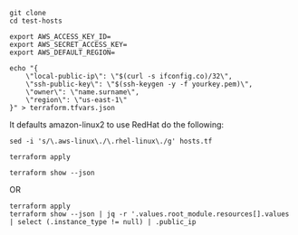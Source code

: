 ```
git clone 
cd test-hosts
```

```
export AWS_ACCESS_KEY_ID=
export AWS_SECRET_ACCESS_KEY=
export AWS_DEFAULT_REGION=
```

```
echo "{
    \"local-public-ip\": \"$(curl -s ifconfig.co)/32\",
    \"ssh-public-key\": \"$(ssh-keygen -y -f yourkey.pem)\",
    \"owner\": \"name.surname\",
    \"region\": \"us-east-1\"
}" > terraform.tfvars.json
```

It defaults amazon-linux2 to use RedHat do the following:
```
sed -i 's/\.aws-linux\./\.rhel-linux\./g' hosts.tf
```

```
terraform apply

terraform show --json 
```

OR

```
terraform apply
terraform show --json | jq -r '.values.root_module.resources[].values | select (.instance_type != null) | .public_ip 
```
